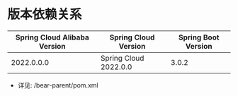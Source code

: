 # 版本依赖关系

| Spring Cloud Alibaba Version | Spring Cloud Version | Spring Boot Version |
|--- |---------------------|---------------------|
|2022.0.0.0| Spring Cloud 2022.0.0| 3.0.2               |

- 详见: /bear-parent/pom.xml
